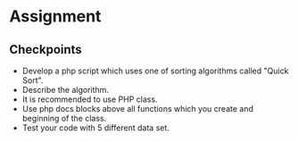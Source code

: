 # Assignment

## Checkpoints

- Develop a php script which uses one of sorting algorithms called "Quick Sort".
- Describe the algorithm.
- It is recommended to use PHP class.
- Use php docs blocks above all functions which you create and beginning of the class.
- Test your code with 5 different data set.
